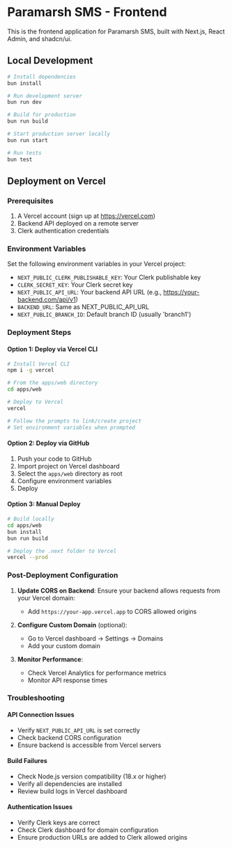 # Paramarsh SMS - Frontend

This is the frontend application for Paramarsh SMS, built with Next.js, React Admin, and shadcn/ui.

## Local Development

```bash
# Install dependencies
bun install

# Run development server
bun run dev

# Build for production
bun run build

# Start production server locally
bun run start

# Run tests
bun test
```

## Deployment on Vercel

### Prerequisites
1. A Vercel account (sign up at https://vercel.com)
2. Backend API deployed on a remote server
3. Clerk authentication credentials

### Environment Variables
Set the following environment variables in your Vercel project:

- `NEXT_PUBLIC_CLERK_PUBLISHABLE_KEY`: Your Clerk publishable key
- `CLERK_SECRET_KEY`: Your Clerk secret key
- `NEXT_PUBLIC_API_URL`: Your backend API URL (e.g., https://your-backend.com/api/v1)
- `BACKEND_URL`: Same as NEXT_PUBLIC_API_URL
- `NEXT_PUBLIC_BRANCH_ID`: Default branch ID (usually 'branch1')

### Deployment Steps

#### Option 1: Deploy via Vercel CLI
```bash
# Install Vercel CLI
npm i -g vercel

# From the apps/web directory
cd apps/web

# Deploy to Vercel
vercel

# Follow the prompts to link/create project
# Set environment variables when prompted
```

#### Option 2: Deploy via GitHub
1. Push your code to GitHub
2. Import project on Vercel dashboard
3. Select the `apps/web` directory as root
4. Configure environment variables
5. Deploy

#### Option 3: Manual Deploy
```bash
# Build locally
cd apps/web
bun install
bun run build

# Deploy the .next folder to Vercel
vercel --prod
```

### Post-Deployment Configuration

1. **Update CORS on Backend**: Ensure your backend allows requests from your Vercel domain:
   - Add `https://your-app.vercel.app` to CORS allowed origins
   
2. **Configure Custom Domain** (optional):
   - Go to Vercel dashboard → Settings → Domains
   - Add your custom domain

3. **Monitor Performance**:
   - Check Vercel Analytics for performance metrics
   - Monitor API response times

### Troubleshooting

#### API Connection Issues
- Verify `NEXT_PUBLIC_API_URL` is set correctly
- Check backend CORS configuration
- Ensure backend is accessible from Vercel servers

#### Build Failures
- Check Node.js version compatibility (18.x or higher)
- Verify all dependencies are installed
- Review build logs in Vercel dashboard

#### Authentication Issues
- Verify Clerk keys are correct
- Check Clerk dashboard for domain configuration
- Ensure production URLs are added to Clerk allowed origins
